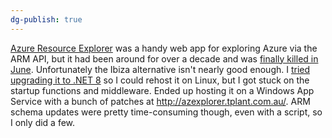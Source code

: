 ```yaml
---
dg-publish: true
---
```

[Azure Resource Explorer](https://resources.azure.com/) was a handy web app for exploring Azure via the ARM API, but it had been around for over a decade and was [finally killed in June](https://github.com/projectkudu/AzureResourceExplorer/issues/374).
Unfortunately the Ibiza alternative isn't nearly good enough. I [tried upgrading it to .NET 8](https://github.com/pl4nty/AzureResourceExplorer) so I could rehost it on Linux, but I got stuck on the startup functions and middleware. 
Ended up hosting it on a Windows App Service with a bunch of patches at http://azexplorer.tplant.com.au/. ARM schema updates were pretty time-consuming though, even with a script, so I only did a few.